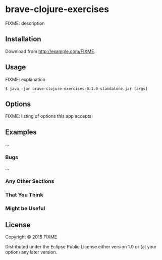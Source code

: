 # brave-clojure-exercises

FIXME: description

## Installation

Download from http://example.com/FIXME.

## Usage

FIXME: explanation

    $ java -jar brave-clojure-exercises-0.1.0-standalone.jar [args]

## Options

FIXME: listing of options this app accepts.

## Examples

...

### Bugs

...

### Any Other Sections
### That You Think
### Might be Useful

## License

Copyright © 2016 FIXME

Distributed under the Eclipse Public License either version 1.0 or (at
your option) any later version.

